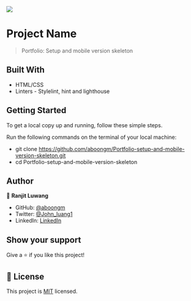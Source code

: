 ![](https://img.shields.io/badge/Microverse-blueviolet)

# Project Name

> Portfolio: Setup and mobile version skeleton

## Built With

- HTML/CSS
- Linters - Stylelint, hint and lighthouse

## Getting Started

To get a local copy up and running, follow these simple steps.

Run the following commands on the terminal of your local machine:

- git clone https://github.com/aboongm/Portfolio-setup-and-mobile-version-skeleton.git
- cd Portfolio-setup-and-mobile-version-skeleton

## Author

👤 **Ranjit Luwang**

- GitHub: [@aboongm](https://github.com/aboongm)
- Twitter: [@John_luang1](https://twitter.com/John_luang1)
- LinkedIn: [LinkedIn](https://www.linkedin.com/in/mayengbam-ranjit-luwang-31962418/)

## Show your support

Give a ⭐️ if you like this project!

## 📝 License

This project is [MIT](./MIT.md) licensed.
